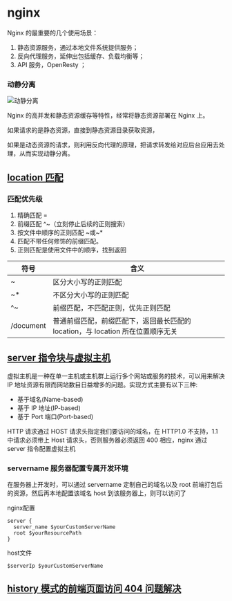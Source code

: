 # nginx

Nginx 的最重要的几个使用场景：

1. 静态资源服务，通过本地文件系统提供服务；
2. 反向代理服务，延伸出包括缓存、负载均衡等；
3. API 服务，OpenResty ；

### 动静分离

![动静分离](https://cdn.jsdelivr.net/gh/SHERlocked93/pic@env/uPic/2020-03-09-%E5%8A%A8%E9%9D%99%E5%88%86%E7%A6%BB.png)

Nginx 的高并发和静态资源缓存等特性，经常将静态资源部署在 Nginx 上。

如果请求的是静态资源，直接到静态资源目录获取资源，

如果是动态资源的请求，则利用反向代理的原理，把请求转发给对应后台应用去处理，从而实现动静分离。

## [location 匹配](https://juejin.cn/post/6844903849166110733#heading-2)

### 匹配优先级

1. 精确匹配 =
1. 前缀匹配 ^~（立刻停止后续的正则搜索）
1. 按文件中顺序的正则匹配 ~或~\*
1. 匹配不带任何修饰的前缀匹配。
1. 正则匹配是使用文件中的顺序，找到返回

| 符号      | 含义                                                                            |
| --------- | ------------------------------------------------------------------------------- |
| ~         | 区分大小写的正则匹配                                                            |
| ~\*       | 不区分大小写的正则匹配                                                          |
| ^~        | 前缀匹配，不匹配正则，优先正则匹配                                              |
| /document | 普通前缀匹配，前缀匹配下，返回最长匹配的 location，与 location 所在位置顺序无关 |

## [server 指令块与虚拟主机](https://segmentfault.com/a/1190000021771733)

虚拟主机是一种在单一主机或主机群上运行多个网站或服务的技术，可以用来解决 IP 地址资源有限而网站数目日益增多的问题。实现方式主要有以下三种:

- 基于域名(Name-based)
- 基于 IP 地址(IP-based)
- 基于 Port 端口(Port-based)

HTTP 请求通过 HOST 请求头指定我们要访问的域名，在 HTTP1.0 不支持，1.1 中请求必须带上 Host 请求头，否则服务器必须返回 400 相应，nginx 通过 server 指令配置虚拟主机

### servername 服务器配置专属开发环境

在服务器上开发时，可以通过 servername 定制自己的域名以及 root 前端打包后的资源，然后再本地配置该域名 host 到该服务器上，则可以访问了

nginx配置
```nginx
server {
  server_name $yourCustomServerName
  root $yourResourcePath
}
```
host文件
```
$serverIp $yourCustomServerName
```

## [history 模式的前端页面访问 404 问题解决](https://github.com/febobo/web-interview/issues/31)
